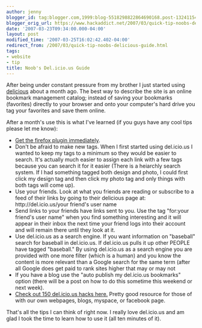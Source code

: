 ```yaml
---
author: jenny
blogger_id: tag:blogger.com,1999:blog-5518298822864690168.post-132411548374283398
blogger_orig_url: https://www.hackaddict.net/2007/03/quick-tip-noobs-delicious-guide.html
date: '2007-03-23T09:34:00.000-04:00'
layout: post
modified_time: '2007-03-25T16:02:42.402-04:00'
redirect_from: /2007/03/quick-tip-noobs-delicious-guide.html
tags:
- website
- tip
title: Noob's Del.icio.us Guide
---
```


After being under constant pressure from my brother I just started using <a href="http://del.icio.us/">delicious</a> about a month ago. The best way to describe the site is an online  bookmark management catalog; instead of saving your bookmarks (favorites) directly to your browser and onto your computer's hard drive you tag your favorites and save them online.



After a month's use this is what I've learned (if you guys have any cool tips please let me know):

 

<ul> 
<li><a href="http://del.icio.us/help/firefox/extension">Get the firefox plugin immediately</a>.

 </li>
 
<li>Don't be afraid to make new tags.  When I first started using del.icio.us I wanted to keep my tags to a minimum so they would be easier to search.  It's actually much easier to assign each link with a few tags because you can search it for it easier (There is a heiarchly search system.  If I had something tagged both design and photo, I could first click my design tag and then click my photo tag and only things with both tags will come up).

 </li>
 
<li>Use your friends.  Look at what you friends are reading or subscribe to a feed of their links by going to their delicious page at: http://del.icio.us/your friend's user name </li>
 
<li>Send links to your friends have links sent to you.  Use the tag "for:your friend's user name" when you find something interesting and it will appear in their inbox the next time your friend logs into their account and will remain there until they look at it. </li>
 
<li>Use del.icio.us as a search engine.  If you want information on "baseball" search for baseball in del.icio.us.  If del.icio.us pulls it up other PEOPLE have tagged "baseball."  By using del.icio.us as a search engine you are provided with one more filter (which is a human) and you know the content is more relevant than a Google search for the same term (after all Google does get paid to rank sites higher that may or may not

 </li>
 
<li>If you have a blog use the "auto publish my del.icio.us bookmarks" option (there will be a post on how to do this sometime this weekend or next week).

 </li>
 
<li><a href="http://www.econsultant.com/delicious-by-function/index.html">Check out 150 del.icio.us hacks here.</a>  Pretty good resource for those of with our own webpages, blogs, myspace, or facebook page. </li>
</ul>That's all the tips I can think of right now.  I really love del.icio.us and am glad I took the time to learn how to use it (all ten minutes of it).